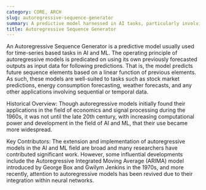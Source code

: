 ```yaml
---
category: CORE, ARCH
slug: autoregressive-sequence-generator
summary: A predictive model harnessed in AI tasks, particularly involving times series, which leverages its own prior outputs as inputs in subsequent predictions.
title: Autoregressive Sequence Generator
---
```


An Autoregressive Sequence Generator is a predictive model usually used for time-series based tasks in AI and ML. The operating principle of autoregressive models is predicated on using its own previously forecasted outputs as input data for following predictions. That is, the model predicts future sequence elements based on a linear function of previous elements. As such, these models are well-suited to tasks such as stock market predictions, energy consumption forecasting, weather forecasts, and any other applications involving sequential or temporal data.

Historical Overview: Though autoregressive models initially found their applications in the field of economics and signal processing during the 1960s, it was not until the late 20th century, with increasing computational power and development in the field of AI and ML, that their use became more widespread.

Key Contributors: The extension and implementation of autoregressive models in the AI and ML field are broad and many researchers have contributed significant work. However, some influential developments include the Autoregressive Integrated Moving Average (ARIMA) model introduced by George Box and Gwilym Jenkins in the 1970s, and more recently, attention to autoregressive models has been revived due to their integration within neural networks.